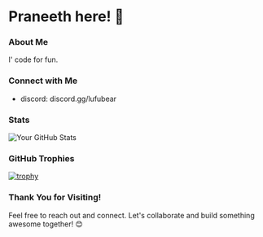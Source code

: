 # Praneeth here! 👋

### About Me

I' code for fun.

### Connect with Me

- discord: discord.gg/lufubear

### Stats

![Your GitHub Stats](https://github-readme-stats.vercel.app/api?username=yourusername&show_icons=true)

### GitHub Trophies

[![trophy](https://github-profile-trophy.vercel.app/?username=yourusername)](https://github.com/yourusername)

### Thank You for Visiting!

Feel free to reach out and connect. Let's collaborate and build something awesome together! 😊
